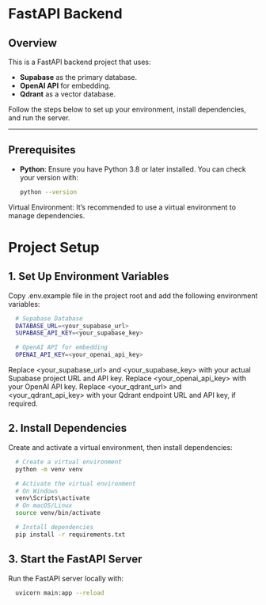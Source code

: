 # FastAPI Backend

## Overview

This is a FastAPI backend project that uses:
- **Supabase** as the primary database.
- **OpenAI API** for embedding.
- **Qdrant** as a vector database.

Follow the steps below to set up your environment, install dependencies, and run the server.

---

## Prerequisites

- **Python**: Ensure you have Python 3.8 or later installed. You can check your version with:
  ```bash
  python --version

Virtual Environment: It’s recommended to use a virtual environment to manage dependencies.

# Project Setup

## 1. Set Up Environment Variables
Copy .env.example file in the project root and add the following environment variables:

```bash
  # Supabase Database
  DATABASE_URL=<your_supabase_url>
  SUPABASE_API_KEY=<your_supabase_key>

  # OpenAI API for embedding
  OPENAI_API_KEY=<your_openai_api_key>
```

Replace <your_supabase_url> and <your_supabase_key> with your actual Supabase project URL and API key.
Replace <your_openai_api_key> with your OpenAI API key.
Replace <your_qdrant_url> and <your_qdrant_api_key> with your Qdrant endpoint URL and API key, if required.

## 2. Install Dependencies
Create and activate a virtual environment, then install dependencies:

```bash
  # Create a virtual environment
  python -m venv venv

  # Activate the virtual environment
  # On Windows
  venv\Scripts\activate
  # On macOS/Linux
  source venv/bin/activate

  # Install dependencies
  pip install -r requirements.txt
```

## 3. Start the FastAPI Server
Run the FastAPI server locally with:

```bash
  uvicorn main:app --reload
```